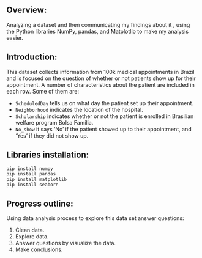 ## **Overview:**
Analyzing a dataset and then communicating my findings about it , using the Python libraries NumPy, pandas, and Matplotlib to make my analysis easier.

## **Introduction:**
This dataset collects information from 100k medical appointments in Brazil and is focused on the question of whether or not patients show up for their appointment. A number of characteristics about the patient are included in each row. Some of them are:
* `ScheduledDay` tells us on what day the patient set up their appointment.
* `Neighborhood` indicates the location of the hospital.
* `Scholarship` indicates whether or not the patient is enrolled in Brasilian welfare program Bolsa Família.
* `No_show` it says ‘No’ if the patient showed up to their appointment, and ‘Yes’ if they did not show up.

## **Libraries installation:**
```
pip install numpy
pip install pandas
pip install matplotlib
pip install seaborn
```
## **Progress outline:**
Using data analysis process to explore this data set answer questions:
1. Clean data.
2. Explore data.
3. Answer questions by visualize the data.
4. Make conclusions.

